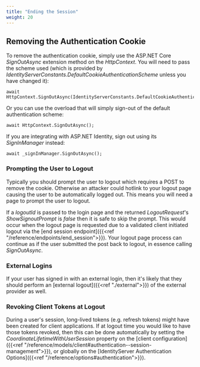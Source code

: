 ```yaml
---
title: "Ending the Session"
weight: 20
---
```

## Removing the Authentication Cookie
To remove the authentication cookie, simply use the ASP.NET Core *SignOutAsync* extension method on the *HttpContext*.
You will need to pass the scheme used (which is provided by *IdentityServerConstants.DefaultCookieAuthenticationScheme* unless you have changed it):

```
await HttpContext.SignOutAsync(IdentityServerConstants.DefaultCookieAuthenticationScheme);
```

Or you can use the overload that will simply sign-out of the default authentication scheme:

```
await HttpContext.SignOutAsync();
```

If you are integrating with ASP.NET Identity, sign out using its *SignInManager* instead:
```
await _signInManager.SignOutAsync();
```
### Prompting the User to Logout

Typically you should prompt the user to logout which requires a POST to remove the cookie.
Otherwise an attacker could hotlink to your logout page causing the user to be automatically logged out.
This means you will need a page to prompt the user to logout.

If a *logoutId* is passed to the login page and the returned *LogoutRequest*'s *ShowSignoutPrompt* is *false* then it is safe to skip the prompt. 
This would occur when the logout page is requested due to a validated client initiated logout via the [end session endpoint]({{<ref "/reference/endpoints/end_session">}}).
Your logout page process can continue as if the user submitted the post back to logout, in essence calling *SignOutAsync*.

### External Logins

If your user has signed in with an external login, then it's likely that they should perform an [external logout]({{<ref "./external">}}) of the external provider as well.

### Revoking Client Tokens at Logout

During a user's session, long-lived tokens (e.g. refresh tokens) might have been created for client applications.
If at logout time you would like to have those tokens revoked, then this can be done automatically by setting the *CoordinateLifetimeWithUserSession* property on the [client configuration]({{<ref "/reference/models/client#authentication--session-management">}}), or globally on the [IdentityServer Authentication Options]({{<ref "/reference/options#authentication">}}).
